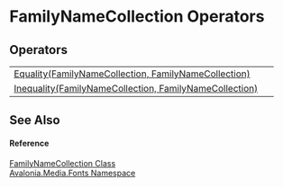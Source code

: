 # FamilyNameCollection Operators




## Operators
<table>
<tr>
<td><a href="M_Avalonia_Media_Fonts_FamilyNameCollection_op_Equality">Equality(FamilyNameCollection, FamilyNameCollection)</a></td>
<td> </td>
</tr>
<tr>
<td><a href="M_Avalonia_Media_Fonts_FamilyNameCollection_op_Inequality">Inequality(FamilyNameCollection, FamilyNameCollection)</a></td>
<td> </td>
</tr>
</table>

## See Also


#### Reference
<a href="T_Avalonia_Media_Fonts_FamilyNameCollection">FamilyNameCollection Class</a>  
<a href="N_Avalonia_Media_Fonts">Avalonia.Media.Fonts Namespace</a>  

